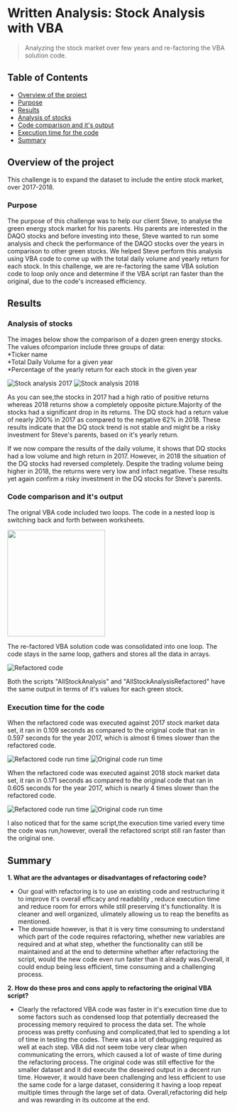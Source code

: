 # Written Analysis: Stock Analysis with VBA
> Analyzing the stock market over few years and re-factoring the VBA solution code.

## Table of Contents
* [Overview of the project](#overview-of-the-project)
* [Purpose](#purpose)
* [Results](#results)
* [Analysis of stocks](#analysis-of-stocks)
* [Code comparison and it's output](#code-comparison-and-it's-output)
* [Execution time for the code](#execution-time-for-the-code)
* [Summary](#summary)


## Overview of the project
This challenge is to expand the dataset to include the entire stock market, over 2017-2018.
### Purpose
The purpose of this challenge was to help our client Steve, to analyse the green energy stock market for his parents. His parents are interested in the DAQO stocks and before investing into these, Steve wanted to run some analysis and check the performance of the DAQO stocks over the years in comparison to other green stocks. We helped Steve perform this analysis using VBA code to come up with the total daily volume and yearly return for each stock. In this challenge, we are re-factoring the same VBA solution code to loop only once and determine if the VBA script ran faster than the original, due to the code's increased efficiency.


## Results
### Analysis of stocks
The images below show the comparison of a dozen green energy stocks. The values ofcomparion include three groups of data:<br />
*Ticker name <br />
*Total Daily Volume for a given year <br />
*Percentage of the yearly return for each stock in the given year


![Stock analysis 2017](./img/img_1.png)  ![Stock analysis 2018](./img/img_2.png)


As you can see,the stocks in 2017 had a high ratio of positive returns whereas 2018 returns show a completely opposite picture.Majority of the stocks had a significant drop in its returns. The DQ stock had a return value of nearly 200% in 2017 as compared to the negative 62% in 2018. 
These results indicate that the DQ stock trend is not stable and might be a risky investment for Steve's parents, based on it's yearly return.

If we now compare the results of the daily volume, it shows that DQ stocks had a low volume and high return in 2017. However, in 2018 the situation of the DQ stocks had reversed completely. Despite the trading volume being higher in 2018, the returns were very low and infact negative.
These results yet again confirm a risky investment in the DQ stocks for Steve's parents.

### Code comparison and it's output
The orignal VBA code included two loops. The code in a nested loop is switching back and forth between worksheets.

<p>
    <img src="img/img_3.png" width="220" height="240" />
</p>

The re-factored VBA solution code was consolidated into one loop. The code stays in the same loop, gathers and stores all the data in arrays.

![Refactored code](./img/img_4.png)


Both the scripts "AllStockAnalysis" and "AllStockAnalysisRefactored" have the same output in terms of it's values for each green stock.

### Execution time for the code

When the refactored code was executed against 2017 stock market data set, it ran in 0.109 seconds as compared to the original code that ran in 0.597 seconds for the year 2017, which is almost 6 times slower than the refactored code.



![Refactored code run time](./img/img_5.png)  ![Original code run time](./img/img_7.png)




When the refactored code was executed against 2018 stock market data set, it ran in 0.171 seconds as compared to the original code that ran in 0.605 seconds for the year 2017, which is nearly 4 times slower than the refactored code.



![Refactored code run time](./img/img_6.png)  ![Original code run time](./img/img_8.png)


I also noticed that for the same script,the execution time varied every time the code was run,however, overall the refactored script still ran faster than the original one.


## Summary
**1. What are the advantages or disadvantages of refactoring code?**<br />
* Our goal with refactoring is to use an existing code and restructuring it to improve it's overall efficacy and readablity , reduce execution time and reduce room for errors while still preserving it's functionality. It is cleaner and well organized, ulimately allowing us to reap the benefits as mentioned. <br />
* The downside however, is that it is very time consuming to understand which part of the code requires refactoring, whether new variables are required and at what step, whether the functionality can still be maintained and at the end to determine whether after refactoring the script, would the new code even run faster than it already was.Overall, it could endup being less efficient, time consuming and a challenging process.

**2. How do these pros and cons apply to refactoring the original VBA script?**<br />
* Clearly the refactored VBA code was faster in it's execution time due to some factors such as condensed loop that potentially decreased the processing memory required to process the data set. The whole process was pretty confusing and complicated,that led to spending a lot of time in testing the codes. There was a lot of debugging required as well at each step. VBA did not seem tobe very clear when communicating the errors, which caused a lot of waste of time during the refactoring process. The original code was still effective for the smaller dataset and it did execute the deseired output in a decent run time. However, it would have been challenging and less efficient to use the same code for a large dataset, considering it having a loop repeat multiple times through the large set of data. Overall,refactoring did help and was rewarding in its outcome at the end.

